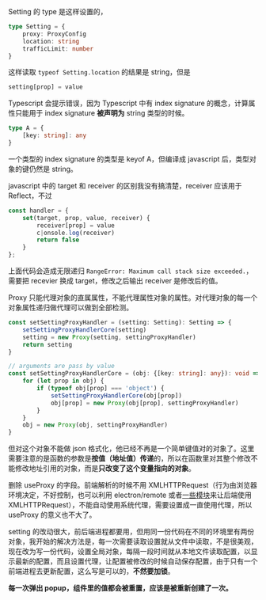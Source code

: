 Setting 的 type 是这样设置的，

```typescript
type Setting = {
    proxy: ProxyConfig
    location: string
    trafficLimit: number
}
```

这样读取 `typeof Setting.location` 的结果是 string，但是

```typescript
setting[prop] = value
```

Typescript 会提示错误，因为 Typescript 中有 index signature 的概念，计算属性只能用于 index signature **被声明为** string 类型的时候。

```typescript
type A = {
    [key: string]: any
}
```

一个类型的 index signature 的类型是 keyof A，但编译成 javascript 后，类型对象的键仍然是 string。

javascript 中的 target 和 receiver 的区别我没有搞清楚，receiver 应该用于 Reflect，不过

```javascript
const handler = {
    set(target, prop, value, receiver) {
        receiver[prop] = value
        c|onsole.log(receiver)
        return false
    }
};
```

上面代码会造成无限递归 `RangeError: Maximum call stack size exceeded.`，需要把 recevier 换成 target，修改之后输出 receiver 是修改后的值。

Proxy 只能代理对象的直属属性，不能代理属性对象的属性。对代理对象的每一个对象属性递归做代理可以做到全部检测。

```typescript
const setSettingProxyHandler = (setting: Setting): Setting => {
    setSettingProxyHandlerCore(setting)
    setting = new Proxy(setting, settingProxyHandler)
    return setting
}

// arguments are pass by value
const setSettingProxyHandlerCore = (obj: {[key: string]: any}): void => {
    for (let prop in obj) {
        if (typeof obj[prop] === 'object') {
            setSettingProxyHandlerCore(obj[prop])
            obj[prop] = new Proxy(obj[prop], settingProxyHandler)
        }
    }
    obj = new Proxy(obj, settingProxyHandler)
}
```

但对这个对象不能做 json 格式化，他已经不再是一个简单键值对的对象了。这里需要注意的是函数的参数是**按值（地址值）传递**的，所以在函数里对其整个修改不能修改地址引用的对象，而是**只改变了这个变量指向的对象**。

删除 useProxy 的字段。前端解析的时候不用 XMLHTTPRequest（行为由浏览器环境决定，不好控制，也可以利用 electron/remote 或者[一些模块](https://github.com/node-fetch/node-fetch)来让后端使用 XMLHTTPRequest），不能自动使用系统代理，需要设置成一直使用代理，所以 useProxy 的意义也不大了。

setting 的改动很大，前后端进程都要用，但用同一份代码在不同的环境里有两份对象，我开始的解决方法是，每一次需要读取设置就从文件中读取，不是很美观，现在改为写一份代码，设置全局对象，每隔一段时间就从本地文件读取配置，以显示最新的配置，而且设置代理，让配置被修改的时候自动保存配置，由于只有一个前端进程去更新配置，这么写是可以的，**不然要加锁**。


**每一次弹出 popup，组件里的值都会被重置，应该是被重新创建了一次。**

